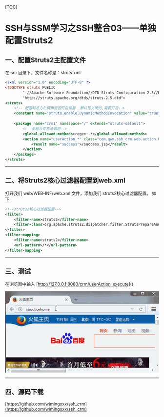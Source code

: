 [TOC]

# SSH与SSM学习之SSH整合03——单独配置Struts2

## 一、配置Struts2主配置文件
在 src 目录下，文件名称是：struts.xml

```xml
<?xml version="1.0" encoding="UTF-8" ?>
<!DOCTYPE struts PUBLIC
        "-//Apache Software Foundation//DTD Struts Configuration 2.5//EN"
        "http://struts.apache.org/dtds/struts-2.5.dtd">
<struts>
    <!-- 配置动态方法调用是否开启常量  默认是关闭的,需要开启-->
    <constant name="struts.enable.DynamicMethodInvocation" value="true"/>

    <package name="crm1" namespace="/" extends="struts-default">
        <!--全局允许方法调用-->
        <global-allowed-methods>regex:.*</global-allowed-methods>
        <action name="userAction_*" class="com.qwm.ssh_crm.web.action.UserAction" method="{1}">
            <result name="success">/success.jsp</result>
        </action>
    </package>
</struts>
```

---

## 二、将Struts2核心过滤器配置到web.xml

打开我们 web/WEB-INF/web.xml 文件，添加我们 struts2核心过滤器配置。
如下

```xml
<!--struts2核心过滤器配置-->
<filter>
    <filter-name>struts2</filter-name>
    <filter-class>org.apache.struts2.dispatcher.filter.StrutsPrepareAndExecuteFilter</filter-class>
</filter>
<filter-mapping>
    <filter-name>struts2</filter-name>
    <url-pattern>/*</url-pattern>
</filter-mapping>
```

---

## 三、测试

在浏览器中输入 [http://127.0.0.1:8080/crm/userAction_execute]()

![](../image/03/1.gif)

---

## 四、源码下载

[https://github.com/wimingxxx/ssh_crm](https://github.com/wimingxxx/ssh_crm)